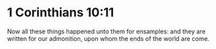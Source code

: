 # 1 Corinthians 10:11

Now all these things happened unto them for ensamples: and they are written for our admonition, upon whom the ends of the world are come.